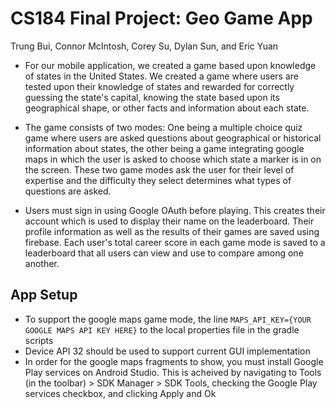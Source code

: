 # CS184 Final Project: Geo Game App
Trung Bui, Connor McIntosh, Corey Su, Dylan Sun, and Eric Yuan
 
 * For our mobile application, we created a game based upon knowledge of states in the United States. We created a game where users are tested upon their knowledge of states and rewarded for correctly guessing the state's capital, knowing the state based upon its geographical shape, or other facts and information about each state.

* The game consists of two modes: One being a multiple choice quiz game where users are asked questions about geographical or historical information about states, the other being a game integrating google maps in which the user is asked to choose which state a marker is in on the screen. These two game modes ask the user for their level of expertise and the difficulty they select determines what types of questions are asked.

* Users must sign in using Google OAuth before playing. This creates their account which is used to display their name on the leaderboard. Their profile information as well as the results of their games are saved using firebase. Each user's total career score in each game mode is saved to a leaderboard that all users can view and use to compare among one another.

## App Setup
* To support the google maps game mode, the line `MAPS_API_KEY={YOUR GOOGLE MAPS API KEY HERE}` to the local properties file in the gradle scripts
* Device API 32 should be used to support current GUI implementation
* In order for the google maps fragments to show, you must install Google Play services on Android Studio. This is acheived by navigating to Tools (in the toolbar) > SDK Manager > SDK Tools, checking the Google Play services checkbox, and clicking Apply and Ok
